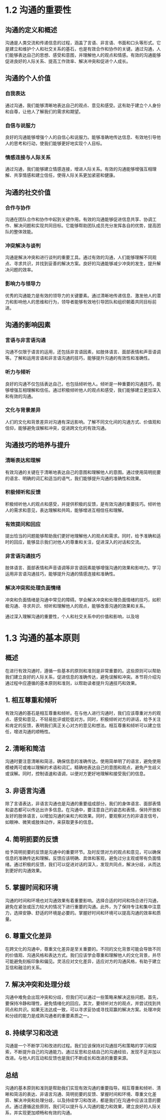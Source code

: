 # 1.2 沟通的重要性

## 沟通的定义和概述
沟通是人类交流和传递信息的过程，涵盖了言语、非言语、书面和口头等形式。它是建立和维护个人和社交关系的基石，也是有效合作和协作的关键。通过沟通，人们能够表达自己的思想、感受和意图，并理解他人的观点和情感。有效的沟通能够促进良好的人际关系、提高工作效率、解决冲突和促进个人成长。

## 沟通的个人价值
### 自我表达
通过沟通，我们能够清晰地表达自己的观点、意见和感受。这有助于建立个人身份和自尊，让他人了解我们的需求和期望。

### 自信与说服力
良好的沟通能够增强个人的自信心和说服力。能够准确地传达信息、有效地引导他人的思考和行动，使我们能够更好地实现个人目标。

### 情感连接与人际关系
通过沟通，我们能够建立情感连接，增进人际关系。有效的沟通能够增强互相理解、共享情感和建立信任，使得人际关系更加紧密和健康。

## 沟通的社交价值
### 合作与协作
沟通在团队合作和协作中起到关键作用。有效的沟通能够促进信息共享、协调工作、解决问题和实现共同目标。它能够帮助团队成员充分发挥各自的优势，提高团队的整体效能。

### 冲突解决与谈判
沟通是解决冲突和进行谈判的重要工具。通过有效的沟通，人们能够理解不同观点、寻求共识，并找到妥善的解决方案。良好的沟通能够减少冲突的发生，提升解决问题的效率。

### 影响力与领导力
优秀的沟通能力是有效的领导力的关键要素。通过清晰地传递信息、激发他人的潜力和影响他人的思维和行为，领导者能够有效地引导团队和组织朝着共同目标前进。

## 沟通的影响因素
### 言语与非言语沟通
沟通不仅限于语言的运用，还包括非言语因素，如肢体语言、面部表情和声音语调等。了解和运用言语和非言语沟通的技巧，能够提升沟通的有效性和准确性。

### 听力与倾听
良好的沟通不仅包括表达自己，也包括倾听他人。倾听是一种重要的沟通技巧，能够增强互相理解和信任。通过积极倾听他人的观点和感受，我们能够建立更加深入和有效的沟通。

### 文化与背景差异
人们的文化和背景差异对沟通有深远影响。了解不同文化间的沟通方式、价值观和信仰，能够避免误解和冲突，促进跨文化的有效沟通。

## 沟通技巧的培养与提升
### 清晰表达和理解
有效沟通的关键在于清晰地表达自己的意图和理解他人的意图。通过使用简明扼要的语言、明确的词汇和适当的语气，我们能够提升沟通的准确性和效果。

### 积极倾听和反馈
积极倾听他人的观点和感受，并提供积极的反馈，是有效沟通的重要技巧。倾听他人的需求和意见，表达理解和共鸣，能够增进互相信任和理解。

### 有效提问和回应
提出恰当的问题能够帮助我们更好地理解他人的观点和需求。同时，给予准确和适时的回应，能够显示我们对他人的尊重和关注，促进深入的对话和交流。

### 非言语沟通技巧
肢体语言、面部表情和声音语调等非言语因素能够增强沟通的效果和影响力。学习运用非言语沟通技巧，能够提升沟通的情感连接和准确性。

### 解决冲突和处理负面情绪
冲突和负面情绪是沟通中常见的障碍。学会解决冲突和处理负面情绪的技巧，如积极沟通、寻求共识、倾听和理解他人的观点，能够改善沟通的效果和关系。

通过深入理解沟通的重要性，个人和社交关系中的价值和影响，以及培
# 1.3 沟通的基本原则

## 概述
在进行有效沟通时，遵循一些基本的原则和准则是非常重要的。这些原则可以帮助我们建立良好的人际关系，促进信息的准确传达，避免误解和冲突。本节将介绍沟通过程中应遵循的基本原则和准则，以帮助读者提升沟通技巧和效果。

## 1. 相互尊重和倾听
有效沟通的基石是相互尊重和倾听。在与他人进行沟通时，我们应该尊重对方的观点、感受和意见，不轻易批评或贬低对方。同时，积极倾听对方的讲话，给予关注和肯定的反馈，表明我们真正关心对方的意见和想法。相互尊重和倾听可以建立信任，增进沟通的顺畅性。

## 2. 清晰和简洁
沟通时要注意清晰和简洁，确保信息的准确传达。使用简单明了的语言，避免使用模棱两可或难以理解的术语和词汇。精确地表达自己的意图和观点，避免产生歧义或误解。同时，控制语速和语调，以便对方更好地理解和接受我们的信息。

## 3. 非语言沟通
除了言语表达，非语言沟通也是沟通的重要组成部分。我们的身体语言、面部表情和姿态都可以传达出许多信息。在沟通中，要注意自己的姿态和表情，保持开放和友好的肢体语言，以增加沟通的亲和力和效果。同时，要观察对方的非语言信号，如眼神、微笑或肢体动作，来获取更多的信息。

## 4. 简明扼要的反馈
给予简明扼要的反馈是沟通中的重要环节。及时反馈对方的观点和意见，可以确保信息的准确传达和理解。反馈应该明确、具体和客观，避免过分主观或带有负面情绪。通过积极的反馈，我们可以促进对话的深入，发现共同点，解决分歧，从而达到更好的沟通效果。

## 5. 掌握时间和环境
沟通的时间和环境也对沟通效果有着重要影响。选择合适的时间和场合进行沟通，避免在紧张或压力较大的情况下进行重要的沟通。此外，为了保持专注和集中注意力，选择安静、舒适的环境是必要的。掌握好时间和环境可以提高沟通的效率和质量。

## 6. 尊重文化差异
在跨文化的沟通中，尊重文化差异是至关重要的。不同的文化背景可能会导致不同的价值观、沟通风格和表达方式。我们应该学会尊重和理解他人的文化背景，并尽可能避免刻板印象和偏见。灵活应对文化差异，适应对方的沟通风格，有助于建立互信和融洽的关系。

## 7. 解决冲突和处理分歧
沟通中难免会出现冲突和分歧，但我们可以通过一些策略来解决这些问题。首先，要保持冷静和理性，避免情绪化的回应。其次，要倾听对方的观点，并尝试找到共同点和共识。如果无法达成一致，可以寻求妥协或寻找双赢的解决方案。处理冲突和分歧的能力是成熟沟通者的重要素质之一。

## 8. 持续学习和改进
沟通是一个不断学习和改进的过程。我们应该保持对沟通技巧和策略的学习和探索，不断提升自己的沟通能力。通过反思和总结自己的沟通经验，发现不足并加以改进。与他人的互动和反馈也是我们不断成长和改进的重要来源。

## 总结
沟通的基本原则和准则是帮助我们实现有效沟通的重要指导。相互尊重和倾听、清晰和简洁的表达、非语言沟通、简明扼要的反馈、掌握时间和环境、尊重文化差异、解决冲突和处理分歧，以及持续学习和改进，都是我们在沟通中应该注意的要点。通过遵循这些原则，我们可以提升与人沟通的能力和效果，建立良好的人际关系，并实现更加顺畅和有效的沟通。
